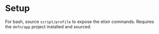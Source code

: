 Setup
=====

For bash, source `script/profile` to expose the elixir commands.
Requires the `defn/app` project installed and sourced.
